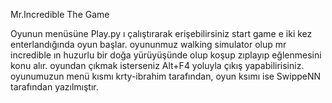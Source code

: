 Mr.Incredible The Game

Oyunun menüsüne Play.py ı çalıştırarak erişebilirsiniz start game e iki kez enterlandığında oyun başlar.
oyununmuz walking simulator olup mr incredible ın huzurlu bir doğa yürüyüşünde olup koşup zıplayıp eğlenmesini konu alır.
oyundan çıkmak isterseniz Alt+F4 yoluyla çıkış yapabilirisiniz.
 oyunumuzun menü kısmı krty-ibrahim tarafından, oyun ksımı ise SwippeNN tarafından yazılmıştır.
